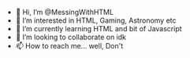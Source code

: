 - 👋 Hi, I’m @MessingWithHTML
- 👀 I’m interested in HTML, Gaming, Astronomy etc
- 🌱 I’m currently learning HTML and bit of Javascript
- 💞️ I’m looking to collaborate on idk
- 📫 How to reach me... well, Don't

<!---
MessingWithHTML/MessingWithHTML is a ✨ special ✨ repository because its `README.md` (this file) appears on your GitHub profile.
You can click the Preview link to take a look at your changes.
--->
